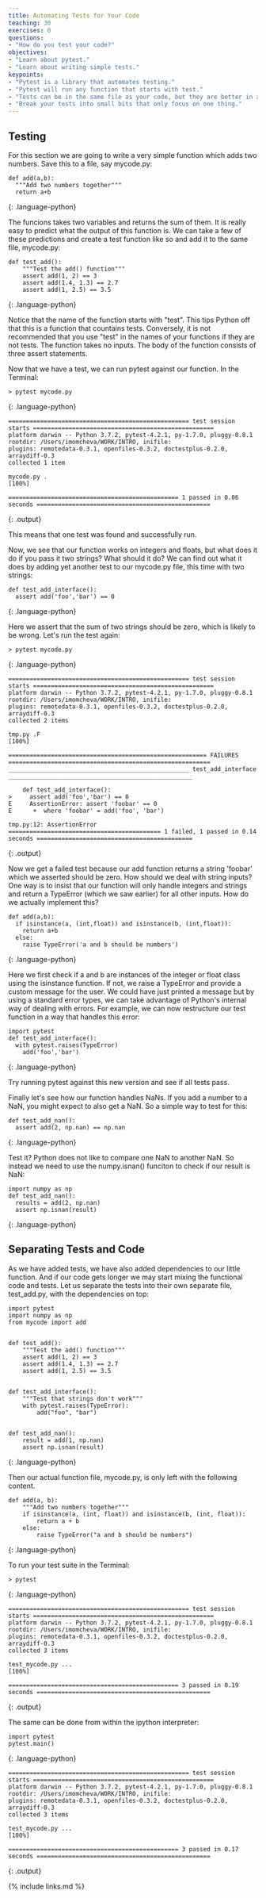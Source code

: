 ```yaml
---
title: Automating Tests for Your Code
teaching: 30
exercises: 0
questions:
- "How do you test your code?"
objectives:
- "Learn about pytest."
- "Learn about writing simple tests."
keypoints:
- "Pytest is a library that automates testing."
- "Pytest will run any function that starts with test."
- "Tests can be in the same file as your code, but they are better in a separate file."
- "Break your tests into small bits that only focus on one thing."
---
```


## Testing 

For this section we are going to write a very simple function which adds two numbers. Save this to a file, say mycode.py:

~~~
def add(a,b):
  """Add two numbers together"""
  return a+b
~~~
{: .language-python}

The funcions takes two variables and returns the sum of them. It is really easy to predict what the output of this function is. We can take a few of these predictions and create a test function like so and add it to the same file, mycode.py:

~~~
def test_add():
    """Test the add() function"""
    assert add(1, 2) == 3
    assert add(1.4, 1.3) == 2.7
    assert add(1, 2.5) == 3.5
~~~
{: .language-python}

Notice that the name of the function starts with "test". This tips Python off that this is a function that countains tests. Conversely, it is not recommended that you use "test" in the names of your functions if they are not tests. The function takes no inputs. The body of the function consists of three assert statements.

Now that we have a test, we can run pytest against our function. In the Terminal:

~~~
> pytest mycode.py
~~~
{: .language-python}

~~~
=================================================== test session starts ===================================================
platform darwin -- Python 3.7.2, pytest-4.2.1, py-1.7.0, pluggy-0.8.1
rootdir: /Users/imomcheva/WORK/INTRO, inifile:
plugins: remotedata-0.3.1, openfiles-0.3.2, doctestplus-0.2.0, arraydiff-0.3
collected 1 item

mycode.py .                                                                                                            [100%]

================================================ 1 passed in 0.06 seconds =================================================
~~~
{: .output}

This means that one test was found and successfully run.

Now, we see that our function works on integers and floats, but what does it do if you pass it two strings? What should it do? We can find out what it does by adding yet another test to our mycode.py file, this time with two strings:

~~~
def test_add_interface():
  assert add('foo','bar') == 0
~~~
{: .language-python}

Here we assert that the sum of two strings should be zero, which is likely to be wrong. Let's run the test again:

~~~
> pytest mycode.py
~~~
{: .language-python}

~~~
=================================================== test session starts ===================================================
platform darwin -- Python 3.7.2, pytest-4.2.1, py-1.7.0, pluggy-0.8.1
rootdir: /Users/imomcheva/WORK/INTRO, inifile:
plugins: remotedata-0.3.1, openfiles-0.3.2, doctestplus-0.2.0, arraydiff-0.3
collected 2 items

tmp.py .F                                                                                                           [100%]

======================================================== FAILURES =========================================================
___________________________________________________ test_add_interface ____________________________________________________

    def test_add_interface():
>     assert add('foo','bar') == 0
E     AssertionError: assert 'foobar' == 0
E      +  where 'foobar' = add('foo', 'bar')

tmp.py:12: AssertionError
=========================================== 1 failed, 1 passed in 0.14 seconds ============================================
~~~
{: .output}

Now we get a failed test because our add function returns a string 'foobar' which we asserted should be zero. How should we deal with string inputs? One way is to insist that our function will only handle integers and strings and return a TypeError (which we saw earlier) for all other inputs. How do we actually implement this?

~~~
def add(a,b):
  if isinstance(a, (int,float)) and isinstance(b, (int,float)):
    return a+b
  else:
    raise TypeError('a and b should be numbers')
~~~
{: .language-python}

Here we first check if a and b are instances of the integer or float class using the isinstance function. If not, we raise a TypeError and provide a custom message for the user. We could have just printed a message but by using a standard error types, we can take advantage of Python's internal way of dealing with errors. For example, we can now restructure our test function in a way that handles this error: 

~~~
import pytest
def test_add_interface():
  with pytest.raises(TypeError)
    add('foo','bar')
~~~
{: .language-python}

Try running pytest against this new version and see if all tests pass. 

Finally let's see how our function handles NaNs. If you add a number to a NaN, you might expect to also get a NaN. So a simple way to test for this:

~~~
def test_add_nan():
  assert add(2, np.nan) == np.nan
~~~
{: .language-python}

Test it? Python does not like to compare one NaN to another NaN. So instead we need to use the numpy.isnan() funciton to check if our result is NaN:

~~~
import numpy as np
def test_add_nan():
  results = add(2, np.nan)
  assert np.isnan(result)
~~~
{: .language-python}  

## Separating Tests and Code

As we have added tests, we have also added dependencies to our little function. And if our code gets longer we may start mixing the functional code and tests. Let us separate the tests into their own separate file, test_add.py,  with the dependencies on top:

~~~
import pytest
import numpy as np
from mycode import add


def test_add():
    """Test the add() function"""
    assert add(1, 2) == 3
    assert add(1.4, 1.3) == 2.7
    assert add(1, 2.5) == 3.5


def test_add_interface():
    """Test that strings don't work"""
    with pytest.raises(TypeError):
        add("foo", "bar")


def test_add_nan():
    result = add(1, np.nan)
    assert np.isnan(result)
~~~
{: .language-python}

Then our actual function file, mycode.py, is only left with the following content.

~~~
def add(a, b):
    """Add two numbers together"""
    if isinstance(a, (int, float)) and isinstance(b, (int, float)):
        return a + b
    else:
        raise TypeError("a and b should be numbers")
~~~
{: .language-python}

To run your test suite in the Terminal:

~~~
> pytest
~~~
{: .language-python}

~~~
=================================================== test session starts ===================================================
platform darwin -- Python 3.7.2, pytest-4.2.1, py-1.7.0, pluggy-0.8.1
rootdir: /Users/imomcheva/WORK/INTRO, inifile:
plugins: remotedata-0.3.1, openfiles-0.3.2, doctestplus-0.2.0, arraydiff-0.3
collected 3 items

test_mycode.py ...                                                                                                  [100%]

================================================ 3 passed in 0.19 seconds =================================================
~~~
{: .output}

The same can be done from within the ipython interpreter:

~~~
import pytest
pytest.main()
~~~
{: .language-python}

~~~
=================================================== test session starts ===================================================
platform darwin -- Python 3.7.2, pytest-4.2.1, py-1.7.0, pluggy-0.8.1
rootdir: /Users/imomcheva/WORK/INTRO, inifile:
plugins: remotedata-0.3.1, openfiles-0.3.2, doctestplus-0.2.0, arraydiff-0.3
collected 3 items

test_mycode.py ...                                                                                                  [100%]

================================================ 3 passed in 0.17 seconds =================================================
~~~
{: .output}


{% include links.md %}
